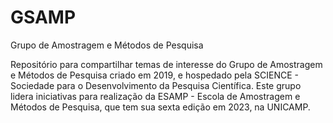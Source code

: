 # GSAMP
Grupo de Amostragem e Métodos de Pesquisa

Repositório para compartilhar temas de interesse do Grupo de Amostragem e Métodos de Pesquisa criado em 2019, e hospedado pela SCIENCE - Sociedade para o Desenvolvimento da Pesquisa Científica. Este grupo lidera iniciativas para realização da ESAMP - Escola de Amostragem e Métodos de Pesquisa, que tem sua sexta edição em 2023, na UNICAMP.
